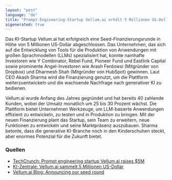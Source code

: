 ```yaml
---
layout: "post"
language: "de"
title: "Prompt-Engineering-Startup Vellum.ai erhält 5 Millionen US-Dollar Finanzierung"
aigenerated: true
---
```


Das KI-Startup Vellum.ai hat erfolgreich eine Seed-Finanzierungsrunde in Höhe von 5 Millionen US-Dollar abgeschlossen. Das Unternehmen, das sich auf die Entwicklung von Tools für die Produktion von Anwendungen mit großen Sprachmodellen (LLMs) spezialisiert hat, konnte namhafte Investoren wie Y Combinator, Rebel Fund, Pioneer Fund und Eastlink Capital sowie prominente Angel-Investoren wie Arash Ferdowsi (Mitgründer von Dropbox) und Dharmesh Shah (Mitgründer von HubSpot) gewinnen. Laut CEO Akash Sharma wird die Finanzierung genutzt, um die Plattform weiterzuentwickeln und die wachsende Nachfrage nach generativer KI zu bedienen.

<!--more-->

Vellum.ai wurde Anfang des Jahres gegründet und hat bereits 40 zahlende Kunden, wobei der Umsatz monatlich um 25 bis 30 Prozent wächst. Die Plattform bietet Unternehmen Werkzeuge, um LLM-basierte Anwendungen effizient zu entwickeln, zu testen und in Produktion zu bringen. Mit der neuen Finanzierung plant das Startup, sein Team zu erweitern, neue Funktionen zu entwickeln und seine Marktpräsenz auszubauen. Sharma betonte, dass die generative KI-Branche noch in den Kinderschuhen steckt, aber enormes Potenzial für die Zukunft bietet.

### Quellen
- [TechCrunch: Prompt engineering startup Vellum.ai raises $5M](https://techcrunch.com/2023/07/11/prompt-engineering-startup-vellum-ai/)
- [KI-Zentrale: Vellum.ai sammelt 5 Millionen US-Dollar](https://kizentrale.de/news/prompt-engineering-startup-vellum-ai-sammelt-5-millionen-us/)
- [Vellum.ai Blog: Announcing our seed round](https://www.vellum.ai/blog/announcing-our-seed-round)
